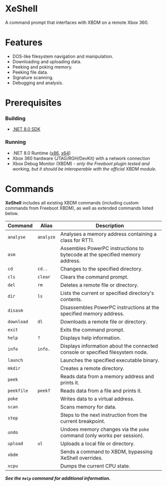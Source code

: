 # XeShell
A command prompt that interfaces with XBDM on a remote Xbox 360.

# Features
- DOS-like filesystem navigation and manipulation.
- Downloading and uploading data.
- Peeking and poking memory.
- Peeking file data.
- Signature scanning.
- Debugging and analysis.

# Prerequisites
### Building
- [.NET 8.0 SDK](https://dotnet.microsoft.com/en-us/download/dotnet/8.0)

### Running
- .NET 8.0 Runtime ([x86](https://dotnet.microsoft.com/en-us/download/dotnet/thank-you/runtime-8.0.1-windows-x86-installer), [x64](https://dotnet.microsoft.com/en-us/download/dotnet/thank-you/runtime-8.0.1-windows-x64-installer))
- Xbox 360 hardware (JTAG/RGH/DevKit) with a network connection
- Xbox Debug Monitor (XBDM) - *only the Freeboot plugin tested and working, but it should be interoperable with the official XBDM module.*

# Commands
**XeShell** includes all existing XBDM commands (including custom commands from Freeboot XBDM), as well as extended commands listed below.

Command|Alias|Description
-------|-----|-----------
`analyse`|`analyze`|Analyses a memory address containing a class for RTTI.
`asm`||Assembles PowerPC instructions to bytecode at the specified memory address.
`cd`|`cd..`|Changes to the specified directory.
`cls`|`clear`|Clears the command prompt.
`del`|`rm`|Deletes a remote file or directory.
`dir`|`ls`|Lists the current or specified directory's contents.
`disasm`||Disassembles PowerPC instructions at the specified memory address.
`download`|`dl`|Downloads a remote file or directory.
`exit`||Exits the command prompt.
`help`|`?`|Displays help information.
`info`|`info.`|Displays information about the connected console or specified filesystem node.
`launch`||Launches the specified executable binary.
`mkdir`||Creates a remote directory.
`peek`||Reads data from a memory address and prints it.
`peekfile`|`peekf`|Reads data from a file and prints it.
`poke`||Writes data to a virtual address.
`scan`||Scans memory for data.
`step`||Steps to the next instruction from the current breakpoint.
`undo`||Undoes memory changes via the `poke` command (only works per session).
`upload`|`ul`|Uploads a local file or directory.
`xbdm`||Sends a command to XBDM, bypassing XeShell overrides.
`xcpu`||Dumps the current CPU state.

***See the `help` command for additional information.***